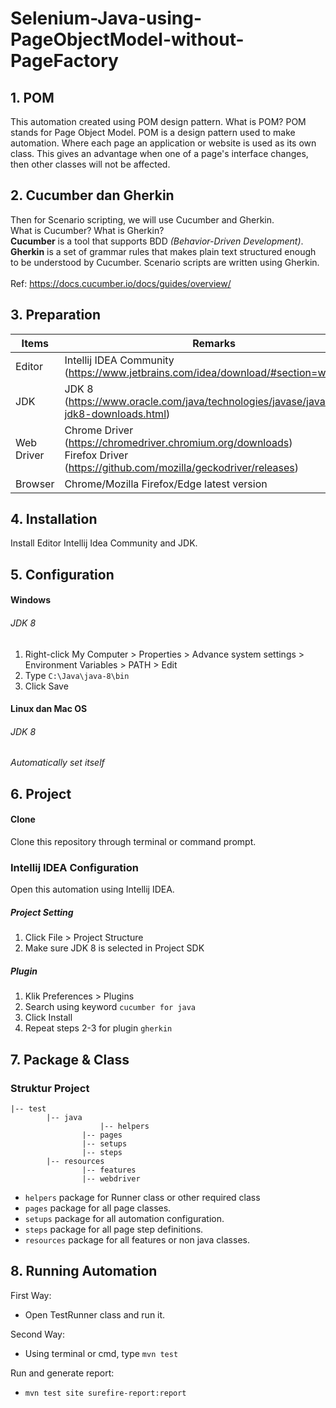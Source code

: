 # Selenium-Java-using-PageObjectModel-without-PageFactory

## 1. POM

This automation created using POM design pattern. What is POM? POM stands for Page Object Model. POM is a design pattern used to make automation. Where each page an application or website is used as its own class. This gives an advantage when one of a page's interface changes, then other classes will not be affected. 

## 2. Cucumber dan Gherkin

Then for Scenario scripting, we will use Cucumber and Gherkin.<br/>
What is Cucumber? What is Gherkin?<br/>
**Cucumber** is a tool that supports BDD *(Behavior-Driven Development)*.<br/>
**Gherkin** is a set of grammar rules that makes plain text structured enough to be understood by Cucumber. Scenario scripts are written using Gherkin.<br/><br/>Ref: https://docs.cucumber.io/docs/guides/overview/

## 3. Preparation

| Items        | Remarks                                                         |
| ------------ | ------------------------------------------------------------ |
| Editor       | Intellij IDEA Community (https://www.jetbrains.com/idea/download/#section=windows) |
| JDK          | JDK 8 (https://www.oracle.com/java/technologies/javase/javase-jdk8-downloads.html) |
| Web Driver   | Chrome Driver (https://chromedriver.chromium.org/downloads)<br />Firefox Driver (https://github.com/mozilla/geckodriver/releases) |
| Browser      | Chrome/Mozilla Firefox/Edge latest version   |

## 4. Installation

Install Editor Intellij Idea Community and JDK.

## 5. Configuration

#### Windows

###### JDK 8

1. Right-click My Computer > Properties > Advance system settings > Environment Variables > PATH > Edit 
2. Type `C:\Java\java-8\bin` 
3. Click Save

#### Linux dan Mac OS

###### JDK 8

*Automatically set itself*

## 6. Project

#### Clone

Clone this repository through terminal or command prompt.

### Intellij IDEA Configuration

Open this automation using Intellij IDEA.

##### Project Setting

1. Click File > Project Structure
2. Make sure JDK 8 is selected in Project SDK

##### Plugin

1. Klik Preferences > Plugins
2. Search using keyword `cucumber for java`
3. Click Install
4. Repeat steps 2-3 for plugin `gherkin`

## 7. Package & Class

### Struktur Project

```
|-- test
		|-- java
        			|-- helpers
				|-- pages
				|-- setups
				|-- steps
		|-- resources
				|-- features
				|-- webdriver
```

- `helpers` package for Runner class or other required class
- `pages` package for all page classes.
- `setups` package for all automation configuration.
- `steps` package for all page step definitions.
- `resources` package for all features or non java classes.

## 8. Running Automation

First Way:
- Open TestRunner class and run it.

Second Way:
- Using terminal or cmd, type ```mvn test```

Run and generate report:
- ```mvn test site surefire-report:report```
